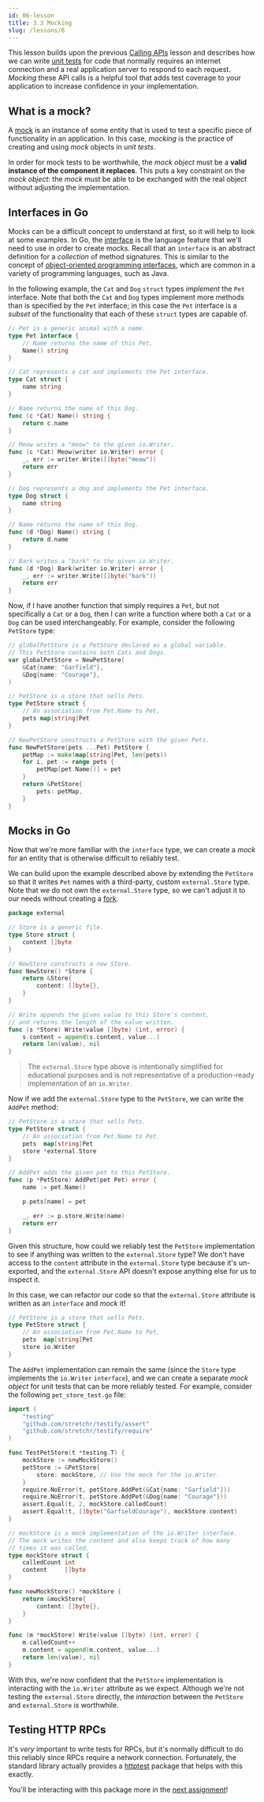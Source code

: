 ```yaml
---
id: 06-lesson
title: 3.3 Mocking
slug: /lessons/6
---
```


This lesson builds upon the previous [Calling APIs](./05-lesson.md) lesson
and describes how we can write [unit tests][1] for code that normally
requires an internet connection and a real application server to respond
to each request. *Mocking* these API calls is a helpful tool that adds test
coverage to your application to increase confidence in your implementation.

  [1]: https://en.wikipedia.org/wiki/Unit_testing

## What is a mock?

A [mock][2] is an instance of some entity that is used to test a specific piece
of functionality in an application. In this case, *mocking* is the practice
of creating and using *mock* objects in *unit tests*.

In order for mock tests to be worthwhile, the *mock object* must be a **valid instance
of the component it replaces**. This puts a key constraint on the *mock object*: the
*mock* must be able to be exchanged with the real object without adjusting the implementation.

  [2]: https://en.wikipedia.org/wiki/Mock_object

## Interfaces in Go

Mocks can be a difficult concept to understand at first, so it will help to look
at some examples. In Go, the [interface][3] is the language feature that we'll
need to use in order to create mocks. Recall that an `interface` is an abstract
definition for a *collection* of method signatures. This is similar to the concept
of [object-oriented programming interfaces][4], which are common in a variety of
programming languages, such as Java.

In the following example, the `Cat` and `Dog` `struct` types *implement* the `Pet`
interface. Note that both the `Cat` and `Dog` types implement more methods than is
specified by the `Pet` interface; in this case the `Pet` interface is a *subset*
of the functionality that each of these `struct` types are capable of.

```go
// Pet is a generic animal with a name.
type Pet interface {
    // Name returns the name of this Pet.
    Name() string
}

// Cat represents a cat and implements the Pet interface.
type Cat struct {
    name string
}

// Name returns the name of this Dog.
func (c *Cat) Name() string {
    return c.name
}

// Meow writes a "meow" to the given io.Writer.
func (c *Cat) Meow(writer io.Writer) error {
    _, err := writer.Write([]byte("meow"))
    return err
}

// Dog represents a dog and implements the Pet interface.
type Dog struct {
    name string
}

// Name returns the name of this Dog.
func (d *Dog) Name() string {
    return d.name
}

// Bark writes a "bark" to the given io.Writer.
func (d *Dog) Bark(writer io.Writer) error {
    _, err := writer.Write([]byte("bark"))
    return err
}
```

Now, if I have another function that simply requires a `Pet`, but not specifically
a `Cat` or a `Dog`, then I can write a function where both a `Cat` or a `Dog`
can be used interchangeably. For example, consider the following `PetStore` type:

```go
// globalPetStore is a PetStore declared as a global variable.
// This PetStore contains both Cats and Dogs.
var globalPetStore = NewPetStore(
    &Cat{name: "Garfield"},
    &Dog{name: "Courage"},
)

// PetStore is a store that sells Pets.
type PetStore struct {
    // An association from Pet.Name to Pet.
    pets map[string]Pet
}

// NewPetStore constructs a PetStore with the given Pets.
func NewPetStore(pets ...Pet) PetStore {
    petMap := make(map[string]Pet, len(pets))
    for i, pet := range pets {
        petMap[pet.Name()] = pet
    }
    return &PetStore{
        pets: petMap,
    }
}
```

  [3]: https://gobyexample.com/interfaces
  [4]: https://www.cs.utah.edu/~germain/PPS/Topics/interfaces.html

## Mocks in Go

Now that we're more familiar with the `interface` type, we can create a *mock*
for an entity that is otherwise difficult to reliably test.

We can build upon the example described above by extending the `PetStore` so that it
writes `Pet` names with a third-party, custom `external.Store` type. Note that we do
not own the `external.Store` type, so we can't adjust it to our needs without creating
a [fork][5].

```go
package external

// Store is a generic file.
type Store struct {
    content []byte
}

// NewStore constructs a new Store.
func NewStore() *Store {
    return &Store{
        content: []byte{},
    }
}

// Write appends the given value to this Store's content,
// and returns the length of the value written.
func (s *Store) Write(value []byte) (int, error) {
    s.content = append(s.content, value...)
    return len(value), nil
}
```

> The `external.Store` type above is intentionally simplified for educational purposes
> and is not representative of a production-ready implementation of an `io.Writer`.

Now if we add the `external.Store` type to the `PetStore`, we can write the `AddPet`
method:

```go
// PetStore is a store that sells Pets.
type PetStore struct {
    // An association from Pet.Name to Pet.
    pets  map[string]Pet
    store *external.Store
}

// AddPet adds the given pet to this PetStore.
func (p *PetStore) AddPet(pet Pet) error {
    name := pet.Name()

    p.pets[name] = pet

    _, err := p.store.Write(name)
    return err
}
```

Given this structure, how could we reliably test the `PetStore` implementation to
see if anything was written to the `external.Store` type? We don't have access to the
`content` attribute in the `external.Store` type because it's un-exported, and the
`external.Store` API doesn't expose anything else for us to inspect it.

In this case, we can refactor our code so that the `external.Store` attribute is written
as an `interface` and *mock* it!

```go
// PetStore is a store that sells Pets.
type PetStore struct {
    // An association from Pet.Name to Pet.
    pets  map[string]Pet
    store io.Writer
}
```

The `AddPet` implementation can remain the same (since the `Store` type implements the `io.Writer`
`interface`), and we can create a separate *mock object* for unit tests that can be more reliably
tested. For example, consider the following `pet_store_test.go` file:

```go
import (
    "testing"
    "github.com/stretchr/testify/assert"
    "github.com/stretchr/testify/require"
)

func TestPetStore(t *testing.T) {
    mockStore := newMockStore()
    petStore := &PetStore{
        store: mockStore, // Use the mock for the io.Writer.
    }
    require.NoError(t, petStore.AddPet(&Cat{name: "Garfield"}))
    require.NoError(t, petStore.AddPet(&Dog{name: "Courage"}))
    assert.Equal(t, 2, mockStore.calledCount)
    assert.Equal(t, []byte("GarfieldCourage"), mockStore.content)
}

// mockStore is a mock implementation of the io.Writer interface.
// The mock writes the content and also keeps track of how many
// times it was called.
type mockStore struct {
    calledCount int
    content     []byte
}

func newMockStore() *mockStore {
    return &mockStore{
        content: []byte{},
    }
}

func (m *mockStore) Write(value []byte) (int, error) {
    m.calledCount++
    m.content = append(m.content, value...)
    return len(value), nil
}
```

With this, we're now confident that the `PetStore` implementation is interacting
with the `io.Writer` attribute as we expect. Although we're not testing the
`external.Store` directly, the *interaction* between the `PetStore` and
`external.Store` is worthwhile.

  [5]: https://docs.github.com/en/github/getting-started-with-github/fork-a-repo

## Testing HTTP RPCs

It's *very* important to write tests for RPCs, but it's normally difficult to do
this reliably since RPCs require a network connection. Fortunately, the standard
library actually provides a [httptest][6] package that helps with this exactly.

You'll be interacting with this package more in the [next assignment](./06-assignment.md)!

  [6]: https://golang.org/pkg/net/http/httptest
